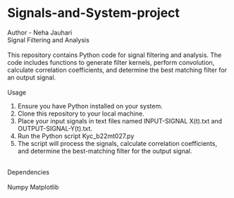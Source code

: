 # Signals-and-System-project
Author - Neha Jauhari
<br> 
Signal Filtering and Analysis </br>
<br>
This repository contains Python code for signal filtering and analysis. 
The code includes functions to generate filter kernels, perform 
convolution, calculate correlation coefficients, and determine the best
matching filter for an output signal. </br>
<br> 
Usage 
1. Ensure you have Python installed on your system. 
2. Clone this repository to your local machine. 
3. Place your input signals in text files named INPUT-SIGNAL
X(t).txt and OUTPUT-SIGNAL-Y(t).txt. 
4. Run the Python script Kyc_b22mt027.py 
5. The script will process the signals, calculate correlation 
coefficients, and determine the best-matching filter for the 
output signal. </br>
<br>
Dependencies </br> <br>
Numpy 
Matplotlib </br>
